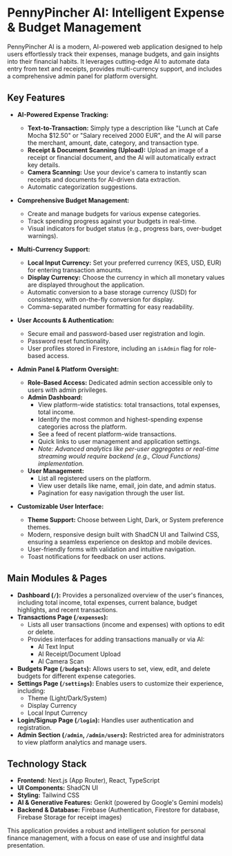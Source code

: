 
# PennyPincher AI: Intelligent Expense & Budget Management

PennyPincher AI is a modern, AI-powered web application designed to help users effortlessly track their expenses, manage budgets, and gain insights into their financial habits. It leverages cutting-edge AI to automate data entry from text and receipts, provides multi-currency support, and includes a comprehensive admin panel for platform oversight.

## Key Features

*   **AI-Powered Expense Tracking:**
    *   **Text-to-Transaction:** Simply type a description like "Lunch at Cafe Mocha $12.50" or "Salary received 2000 EUR", and the AI will parse the merchant, amount, date, category, and transaction type.
    *   **Receipt & Document Scanning (Upload):** Upload an image of a receipt or financial document, and the AI will automatically extract key details.
    *   **Camera Scanning:** Use your device's camera to instantly scan receipts and documents for AI-driven data extraction.
    *   Automatic categorization suggestions.

*   **Comprehensive Budget Management:**
    *   Create and manage budgets for various expense categories.
    *   Track spending progress against your budgets in real-time.
    *   Visual indicators for budget status (e.g., progress bars, over-budget warnings).

*   **Multi-Currency Support:**
    *   **Local Input Currency:** Set your preferred currency (KES, USD, EUR) for entering transaction amounts.
    *   **Display Currency:** Choose the currency in which all monetary values are displayed throughout the application.
    *   Automatic conversion to a base storage currency (USD) for consistency, with on-the-fly conversion for display.
    *   Comma-separated number formatting for easy readability.

*   **User Accounts & Authentication:**
    *   Secure email and password-based user registration and login.
    *   Password reset functionality.
    *   User profiles stored in Firestore, including an `isAdmin` flag for role-based access.

*   **Admin Panel & Platform Oversight:**
    *   **Role-Based Access:** Dedicated admin section accessible only to users with admin privileges.
    *   **Admin Dashboard:**
        *   View platform-wide statistics: total transactions, total expenses, total income.
        *   Identify the most common and highest-spending expense categories across the platform.
        *   See a feed of recent platform-wide transactions.
        *   Quick links to user management and application settings.
        *   *Note: Advanced analytics like per-user aggregates or real-time streaming would require backend (e.g., Cloud Functions) implementation.*
    *   **User Management:**
        *   List all registered users on the platform.
        *   View user details like name, email, join date, and admin status.
        *   Pagination for easy navigation through the user list.

*   **Customizable User Interface:**
    *   **Theme Support:** Choose between Light, Dark, or System preference themes.
    *   Modern, responsive design built with ShadCN UI and Tailwind CSS, ensuring a seamless experience on desktop and mobile devices.
    *   User-friendly forms with validation and intuitive navigation.
    *   Toast notifications for feedback on user actions.

## Main Modules & Pages

*   **Dashboard (`/`):** Provides a personalized overview of the user's finances, including total income, total expenses, current balance, budget highlights, and recent transactions.
*   **Transactions Page (`/expenses`):**
    *   Lists all user transactions (income and expenses) with options to edit or delete.
    *   Provides interfaces for adding transactions manually or via AI:
        *   AI Text Input
        *   AI Receipt/Document Upload
        *   AI Camera Scan
*   **Budgets Page (`/budgets`):** Allows users to set, view, edit, and delete budgets for different expense categories.
*   **Settings Page (`/settings`):** Enables users to customize their experience, including:
    *   Theme (Light/Dark/System)
    *   Display Currency
    *   Local Input Currency
*   **Login/Signup Page (`/login`):** Handles user authentication and registration.
*   **Admin Section (`/admin`, `/admin/users`):** Restricted area for administrators to view platform analytics and manage users.

## Technology Stack

*   **Frontend:** Next.js (App Router), React, TypeScript
*   **UI Components:** ShadCN UI
*   **Styling:** Tailwind CSS
*   **AI & Generative Features:** Genkit (powered by Google's Gemini models)
*   **Backend & Database:** Firebase (Authentication, Firestore for database, Firebase Storage for receipt images)

This application provides a robust and intelligent solution for personal finance management, with a focus on ease of use and insightful data presentation.
